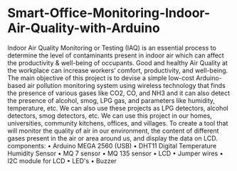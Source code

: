 # Smart-Office-Monitoring-Indoor-Air-Quality-with-Arduino
Indoor Air Quality Monitoring or Testing (IAQ) is an essential process to determine the level of contaminants present in indoor air which can affect the productivity & well-being of occupants. Good and healthy Air Quality at the workplace can increase workers’ comfort, productivity, and well-being. The main objective of this project is to devise a simple low-cost Arduino-based air pollution monitoring system using wireless technology that finds the presence of various gases like CO2, CO, and NH3 and it can also detect the presence of alcohol, smog, LPG gas, and parameters like humidity, temperature, etc. We can also use these projects as LPG detectors, alcohol detectors, smog detectors, etc. We can use this project in our homes, universities, community kitchens, offices, and villages. To create a tool that will monitor the quality of air in our environment, the content of different gases present in the air or area around us, and display the data on LCD.
components:
• Arduino MEGA 2560 (USB)
• DHT11 Digital Temperature Humidity Sensor 
• MQ 7 sensor
• MQ 135 sensor
• LCD
• Jumper wires 
• I2C module for LCD
• LED's
• Buzzer
